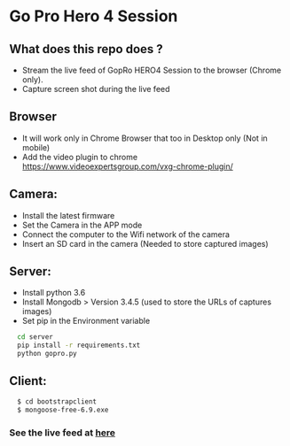 # Go Pro Hero 4 Session

## What does this repo does ?
- Stream the live feed of GopRo HERO4 Session to the browser (Chrome only).
- Capture screen shot during the live feed

## Browser
  - It will work only in Chrome Browser that too in Desktop only (Not in mobile)
  - Add the video plugin to chrome https://www.videoexpertsgroup.com/vxg-chrome-plugin/

## Camera:
  - Install the latest firmware
  - Set the Camera in the APP mode
  - Connect the computer to the Wifi network of the camera
  - Insert an SD card in the camera (Needed to store captured images)

## Server:
  - Install python 3.6
  - Install Mongodb > Version 3.4.5 (used to store the URLs of captures images)
  - Set pip in the Environment variable
 
```sh
  cd server
  pip install -r requirements.txt
  python gopro.py
```

## Client:

```sh
  $ cd bootstrapclient
  $ mongoose-free-6.9.exe
```

### See the live feed at [here](http://localhost:8080)